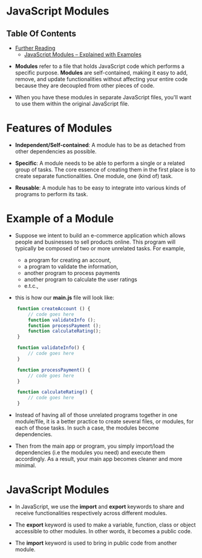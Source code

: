 # JavaScript Modules

## Table Of Contents
- [Further Reading]()
    - [JavaScript Modules – Explained with Examples](https://www.freecodecamp.org/news/javascript-modules-explained-with-examples/)

* __Modules__ refer to a file that holds JavaScript code which performs a specific purpose. __Modules__ are self-contained, making it easy to add, remove, and update functionalities without affecting your entire code because they are decoupled from other pieces of code.

* When you have these modules in separate JavaScript files, you'll want to use them within the original JavaScript file.

# Features of Modules
* __Independent/Self-contained__: A module has to be as detached from other dependencies as possible.

* __Specific__: A module needs to be able to perform a single or a related group of tasks. The core essence of creating them in the first place is to create separate functionalities. One module, one (kind of) task.

* __Reusable__: A module has to be easy to integrate into various kinds of programs to perform its task.

# Example of a Module
* Suppose we intent to build an e-commerce application which allows people and businesses to sell products online. This program will typically be composed of two or more unrelated tasks. For example,

    - a program for creating an account,
    - a program to validate the information,
    - another program to process payments
    - another program to calculate the user ratings
    - e.t.c.,

* this is how our __main.js__ file will look like:
```js
    function createAccount () {
        // code goes here
        function validateInfo ();
        function processPayment ();
        function calculateRating();
    }

    function validateInfo() {
        // code goes here
    }

    function processPayment() {
        // code goes here
    }

    function calculateRating() {
        // code goes here
    }
```

* Instead of having all of those unrelated programs together in one module/file, it is a better practice to create several files, or modules, for each of those tasks. In such a case, the modules become dependencies.

* Then from the main app or program, you simply import/load the dependencies (i.e the modules you need) and execute them accordingly. As a result, your main app becomes cleaner and more minimal.

# JavaScript Modules
* In JavaScript, we use the __import__ and __export__ keywords to share and receive functionalities respectively across different modules.

* The __export__ keyword is used to make a variable, function, class or object  accessible to other modules. In other words, it becomes a public code.

* The __import__ keyword is used to bring in public code from another module.